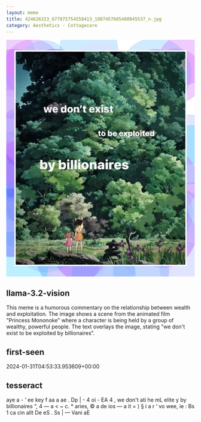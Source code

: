 ```yaml
---
layout: meme
title: 424626323_677875754558413_1807457605480845537_n.jpg
category: Aesthetics - Cottagecore
---
```


<div markdown="0"><a href="424626323_677875754558413_1807457605480845537_n.jpg"><img class="photo" src="424626323_677875754558413_1807457605480845537_n.jpg" /></a>

<h2>llama-3.2-vision</h2>
<p title="Llama-3.2-Vision-11B is a really good model that probably gets the visual details right but doesn't understand literary or media references, and often fails to accurately represent the physical arrangement of objects and the implied relationships between the objects.">This meme is a humorous commentary on the relationship between wealth and exploitation. The image shows a scene from the animated film &quot;Princess Mononoke&quot; where a character is being held by a group of wealthy, powerful people. The text overlays the image, stating &quot;we don&#x27;t exist to be exploited by billionaires&quot;.</p>

<h2>first-seen</h2>
<p title="Because Git doesn't preserve file modification times, this metadata file contains the file's modification time when it was added to the library.">2024-01-31T04:53:33.953609+00:00</p>

<h2>tesseract</h2>
<p title="Tesseract is often terrible and just gives a lot of nonsense characters, but it used to be the state of the art, and usually it is better at correctly representing text than llama-3.2-vision-11b.">aye a - ‘ ee key f aa a ae . Dp | - 4 oi - EA 4 , we don&#x27;t ati he mL elite y by billionaires “, 4 — a &lt; ~ c. * aries, © a de ios — a it = ) § i a r ‘ vo wee, ie : Bs 1 ca cin allt De eS . Ss | — Vani aE</p>

</div>

